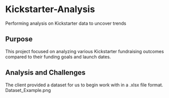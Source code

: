 # Kickstarter-Analysis
Performing analysis on Kickstarter data to uncover trends
## Purpose
This project focused on analyzing various Kickstarter fundraising outcomes compared to their funding goals and launch dates.

## Analysis and Challenges
The client provided a dataset for us to begin work with in a .xlsx file format. 
Dataset_Example.png
